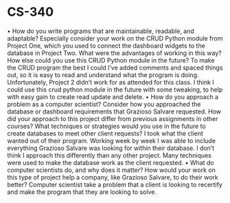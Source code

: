 # CS-340
•	How do you write programs that are maintainable, readable, and adaptable? Especially consider your work on the CRUD Python module from Project One, which you used to connect the dashboard widgets to the database in Project Two. What were the advantages of working in this way? How else could you use this CRUD Python module in the future?
To make the CRUD program the best I could I’ve added comments and spaced things out, so it is easy to read and understand what the program is doing. Unfortunately, Project 2 didn’t work for as attended for this class. I think I could use this crud python module in the future with some tweaking, to help with easy gain to create read update and delete. 
•	How do you approach a problem as a computer scientist? Consider how you approached the database or dashboard requirements that Grazioso Salvare requested. How did your approach to this project differ from previous assignments in other courses? What techniques or strategies would you use in the future to create databases to meet other client requests?
I took what the client wanted out of their program. Working week by week I was able to include everything Grazioso Salvare was looking for within their database. I don’t think I approach this differently than any other project. Many techniques were used to make the database work as the client requested. 
•	What do computer scientists do, and why does it matter? How would your work on this type of project help a company, like Grazioso Salvare, to do their work better?
Computer scientist take a problem that a client is looking to recertify and make the program that they are looking to solve. 

